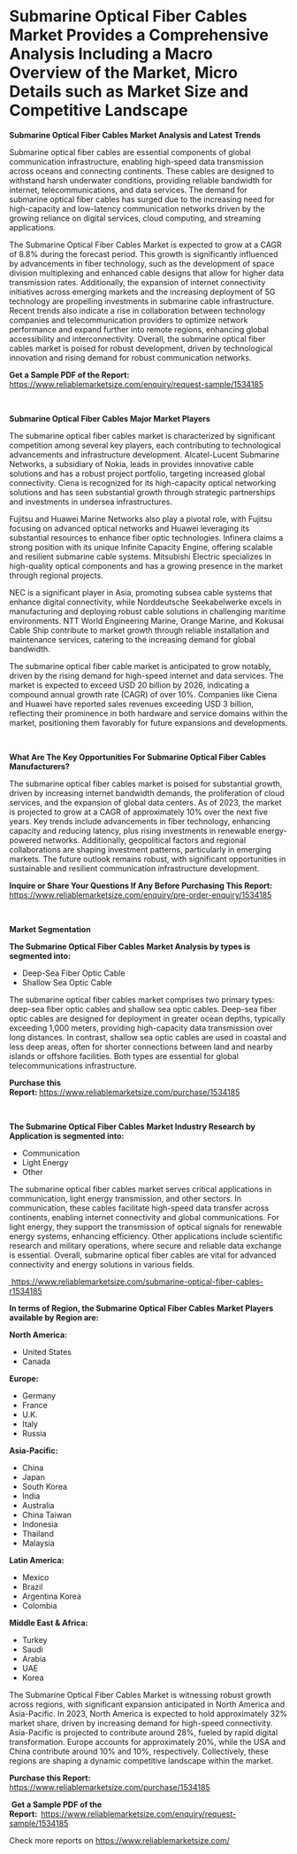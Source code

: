 <p><h1>Submarine Optical Fiber Cables Market Provides a Comprehensive Analysis Including a Macro Overview of the Market, Micro Details such as Market Size and Competitive Landscape</h1></p><p><strong>Submarine Optical Fiber Cables Market Analysis and Latest Trends</strong></p>
<p><p>Submarine optical fiber cables are essential components of global communication infrastructure, enabling high-speed data transmission across oceans and connecting continents. These cables are designed to withstand harsh underwater conditions, providing reliable bandwidth for internet, telecommunications, and data services. The demand for submarine optical fiber cables has surged due to the increasing need for high-capacity and low-latency communication networks driven by the growing reliance on digital services, cloud computing, and streaming applications.</p><p>The Submarine Optical Fiber Cables Market is expected to grow at a CAGR of 8.8% during the forecast period. This growth is significantly influenced by advancements in fiber technology, such as the development of space division multiplexing and enhanced cable designs that allow for higher data transmission rates. Additionally, the expansion of internet connectivity initiatives across emerging markets and the increasing deployment of 5G technology are propelling investments in submarine cable infrastructure. Recent trends also indicate a rise in collaboration between technology companies and telecommunication providers to optimize network performance and expand further into remote regions, enhancing global accessibility and interconnectivity. Overall, the submarine optical fiber cables market is poised for robust development, driven by technological innovation and rising demand for robust communication networks.</p></p>
<p><strong>Get a Sample PDF of the Report:&nbsp;</strong> <a href="https://www.reliablemarketsize.com/enquiry/request-sample/1534185?utm_campaign=2319&utm_medium=2&utm_source=Github&utm_content=ia&utm_term=15022025&utm_id=submarine-optical-fiber-cables">https://www.reliablemarketsize.com/enquiry/request-sample/1534185</a></p>
<p>&nbsp;</p>
<p><strong>Submarine Optical Fiber Cables Major Market Players</strong></p>
<p><p>The submarine optical fiber cables market is characterized by significant competition among several key players, each contributing to technological advancements and infrastructure development. Alcatel-Lucent Submarine Networks, a subsidiary of Nokia, leads in provides innovative cable solutions and has a robust project portfolio, targeting increased global connectivity. Ciena is recognized for its high-capacity optical networking solutions and has seen substantial growth through strategic partnerships and investments in undersea infrastructures.</p><p>Fujitsu and Huawei Marine Networks also play a pivotal role, with Fujitsu focusing on advanced optical networks and Huawei leveraging its substantial resources to enhance fiber optic technologies. Infinera claims a strong position with its unique Infinite Capacity Engine, offering scalable and resilient submarine cable systems. Mitsubishi Electric specializes in high-quality optical components and has a growing presence in the market through regional projects.</p><p>NEC is a significant player in Asia, promoting subsea cable systems that enhance digital connectivity, while Norddeutsche Seekabelwerke excels in manufacturing and deploying robust cable solutions in challenging maritime environments. NTT World Engineering Marine, Orange Marine, and Kokusai Cable Ship contribute to market growth through reliable installation and maintenance services, catering to the increasing demand for global bandwidth.</p><p>The submarine optical fiber cable market is anticipated to grow notably, driven by the rising demand for high-speed internet and data services. The market is expected to exceed USD 20 billion by 2026, indicating a compound annual growth rate (CAGR) of over 10%. Companies like Ciena and Huawei have reported sales revenues exceeding USD 3 billion, reflecting their prominence in both hardware and service domains within the market, positioning them favorably for future expansions and developments.</p></p>
<p>&nbsp;</p>
<p><strong>What Are The Key Opportunities For Submarine Optical Fiber Cables Manufacturers?</strong></p>
<p><p>The submarine optical fiber cables market is poised for substantial growth, driven by increasing internet bandwidth demands, the proliferation of cloud services, and the expansion of global data centers. As of 2023, the market is projected to grow at a CAGR of approximately 10% over the next five years. Key trends include advancements in fiber technology, enhancing capacity and reducing latency, plus rising investments in renewable energy-powered networks. Additionally, geopolitical factors and regional collaborations are shaping investment patterns, particularly in emerging markets. The future outlook remains robust, with significant opportunities in sustainable and resilient communication infrastructure development.</p></p>
<p><strong>Inquire or Share Your Questions If Any Before Purchasing This Report:</strong> <a href="https://www.reliablemarketsize.com/enquiry/pre-order-enquiry/1534185?utm_campaign=2319&utm_medium=2&utm_source=Github&utm_content=ia&utm_term=15022025&utm_id=submarine-optical-fiber-cables">https://www.reliablemarketsize.com/enquiry/pre-order-enquiry/1534185</a></p>
<p>&nbsp;</p>
<p><strong>Market Segmentation</strong></p>
<p><strong>The Submarine Optical Fiber Cables Market Analysis by types is segmented into:</strong></p>
<p><ul><li>Deep-Sea Fiber Optic Cable</li><li>Shallow Sea Optic Cable</li></ul></p>
<p><p>The submarine optical fiber cables market comprises two primary types: deep-sea fiber optic cables and shallow sea optic cables. Deep-sea fiber optic cables are designed for deployment in greater ocean depths, typically exceeding 1,000 meters, providing high-capacity data transmission over long distances. In contrast, shallow sea optic cables are used in coastal and less deep areas, often for shorter connections between land and nearby islands or offshore facilities. Both types are essential for global telecommunications infrastructure.</p></p>
<p><strong>Purchase this Report:&nbsp;</strong><a href="https://www.reliablemarketsize.com/purchase/1534185?utm_campaign=2319&utm_medium=2&utm_source=Github&utm_content=ia&utm_term=15022025&utm_id=submarine-optical-fiber-cables">https://www.reliablemarketsize.com/purchase/1534185</a></p>
<p>&nbsp;</p>
<p><strong>The Submarine Optical Fiber Cables Market Industry Research by Application is segmented into:</strong></p>
<p><ul><li>Communication</li><li>Light Energy</li><li>Other</li></ul></p>
<p><p>The submarine optical fiber cables market serves critical applications in communication, light energy transmission, and other sectors. In communication, these cables facilitate high-speed data transfer across continents, enabling internet connectivity and global communications. For light energy, they support the transmission of optical signals for renewable energy systems, enhancing efficiency. Other applications include scientific research and military operations, where secure and reliable data exchange is essential. Overall, submarine optical fiber cables are vital for advanced connectivity and energy solutions in various fields.</p></p>
<p><a href="https://www.reliablemarketsize.com/submarine-optical-fiber-cables-r1534185?utm_campaign=2319&utm_medium=2&utm_source=Github&utm_content=ia&utm_term=15022025&utm_id=submarine-optical-fiber-cables">&nbsp;https://www.reliablemarketsize.com/submarine-optical-fiber-cables-r1534185</a></p>
<p><strong>In terms of Region, the Submarine Optical Fiber Cables Market Players available by Region are:</strong></p>
<p>
    <p> <strong> North America: </strong>
        <ul>
            <li>United States</li>
            <li>Canada</li>
        </ul>
        </p> 
    <p> <strong> Europe: </strong>
        <ul>
            <li>Germany</li>
            <li>France</li>
            <li>U.K.</li>
            <li>Italy</li>
            <li>Russia</li>
        </ul>
        </p> 
    <p> <strong> Asia-Pacific: </strong>
        <ul>
            <li>China</li>
            <li>Japan</li>
            <li>South Korea</li>
            <li>India</li>
            <li>Australia</li>
            <li>China Taiwan</li>
            <li>Indonesia</li>
            <li>Thailand</li>
            <li>Malaysia</li>
        </ul>
        </p> 
    <p> <strong> Latin America: </strong>
        <ul>
            <li>Mexico</li>
            <li>Brazil</li>
            <li>Argentina Korea</li>
            <li>Colombia</li>
        </ul>
        </p> 
    <p> <strong> Middle East & Africa: </strong>
        <ul>
            <li>Turkey</li>
            <li>Saudi</li>
            <li>Arabia</li>
            <li>UAE</li>
            <li>Korea</li>
        </ul>
    </p>
    </p>
<p><p>The Submarine Optical Fiber Cables Market is witnessing robust growth across regions, with significant expansion anticipated in North America and Asia-Pacific. In 2023, North America is expected to hold approximately 32% market share, driven by increasing demand for high-speed connectivity. Asia-Pacific is projected to contribute around 28%, fueled by rapid digital transformation. Europe accounts for approximately 20%, while the USA and China contribute around 10% and 10%, respectively. Collectively, these regions are shaping a dynamic competitive landscape within the market.</p></p>
<p><strong>Purchase this Report: </strong><a href="https://www.reliablemarketsize.com/purchase/1534185?utm_campaign=2319&utm_medium=2&utm_source=Github&utm_content=ia&utm_term=15022025&utm_id=submarine-optical-fiber-cables">https://www.reliablemarketsize.com/purchase/1534185</a></p>
<p>&nbsp;<strong>Get a Sample PDF of the Report:&nbsp;&nbsp;</strong><a href="https://www.reliablemarketsize.com/enquiry/request-sample/1534185?utm_campaign=2319&utm_medium=2&utm_source=Github&utm_content=ia&utm_term=15022025&utm_id=submarine-optical-fiber-cables">https://www.reliablemarketsize.com/enquiry/request-sample/1534185</a></p>
<p><strong></strong></p>
<p>Check more reports on <a href="https://www.reliablemarketsize.com/?utm_campaign=2319&utm_medium=2&utm_source=Github&utm_content=ia&utm_term=15022025&utm_id=submarine-optical-fiber-cables">https://www.reliablemarketsize.com/</a></p>